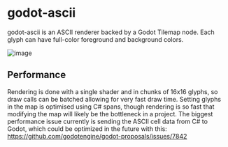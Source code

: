 # godot-ascii

godot-ascii is an ASCII renderer backed by a Godot Tilemap node. Each glyph can have full-color foreground and background colors.

![image](https://github.com/lonevox/godot-ascii/assets/38600896/bec0d76b-5f4d-4661-bb7a-c83ca1a9c64f)


## Performance
Rendering is done with a single shader and in chunks of 16x16 glyphs, so draw calls can be batched allowing for very fast draw time. Setting glyphs in the map is optimised using C# spans, though rendering is so fast that modifying the map will likely be the bottleneck in a project. The biggest performance issue currently is sending the ASCII cell data from C# to Godot, which could be optimized in the future with this: https://github.com/godotengine/godot-proposals/issues/7842
